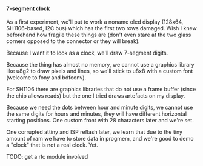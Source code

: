 #### 7-segment clock

As a first experiment, we'll put to work a noname oled display (128x64, SH1106-based, I2C bus) which has the first two rows damaged. Wish I knew beforehand how fragile these things are (don't even stare at the two glass corners opposed to the connector or they will break).

Because I want it to look as a clock, we'll draw 7-segment digits.

Because the thing has almost no memory, we cannot use a graphics library like u8g2 to draw pixels and lines, so we'll stick to u8x8 with a custom font (welcome to fony and bdfconv).

For SH1106 there are graphics libraries that do not use a frame buffer (since the chip allows reads) but the one I tried draws artefacts on my display.

Because we need the dots between hour and minute digits, we cannot use the same digits for hours and minutes, they will have different horizontal starting positions. One custom front with 28 characters later and we're set.

One corrupted attiny and ISP reflash later, we learn that due to the tiny amount of ram we have to store data in progmem, and we're good to demo a "clock" that is not a real clock. Yet.

TODO: get a rtc module involved
